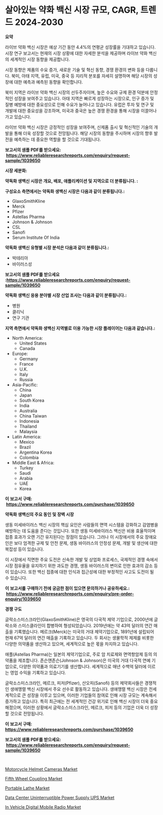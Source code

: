 <p><h1>살아있는 약화 백신 시장 규모, CAGR, 트렌드 2024-2030</h1></p><p><strong>요약</strong></p>
<p><p>라이브 약화 백신 시장은 예상 기간 동안 4.4%의 연평균 성장률을 기대하고 있습니다. 시장 연구 보고서는 현재의 시장 상황에 대한 자세한 분석을 제공하며 라이브 약화 백신의 세계적인 시장 동향을 제공합니다. </p><p>시장 동향은 제품의 수요 증가, 새로운 기술 및 혁신 동향, 경쟁 환경의 변화 등을 다룹니다. 북미, 아태 지역, 유럽, 미국, 중국 등 지리적 분포를 자세히 설명하며 해당 시장의 성장에 대한 예측과 예측된 동향을 확인합니다.</p><p>북미 지역은 라이브 약화 백신 시장의 선두주자이며, 높은 수요와 규제 환경 덕분에 안정적인 성장을 보여주고 있습니다. 아태 지역은 빠르게 성장하는 시장으로, 인구 증가 및 질병 예방에 대한 중요성으로 인해 수요가 늘어나고 있습니다. 유럽은 투자 및 연구 및 개발에 대한 중요성을 강조하며, 미국과 중국은 높은 경쟁 환경을 통해 시장을 이끌어나가고 있습니다.</p><p>라이브 약화 백신 시장은 긍정적인 성장을 보여주며, 신제품 출시 및 혁신적인 기술의 개발을 통해 더욱 성장할 것으로 전망됩니다. 해당 시장의 동향을 주시하며 시장의 향후 발전을 예측하는 데 중요한 역할을 할 것으로 기대됩니다.</p></p>
<p><strong>보고서의 샘플 PDF를 받으세요: &nbsp;<a href="https://www.reliableresearchreports.com/enquiry/request-sample/1039650">https://www.reliableresearchreports.com/enquiry/request-sample/1039650</a></strong></p>
<p><strong>시장 세분화:</strong></p>
<p><strong> 약독화 생백신 시장은 개요, 배포, 애플리케이션 및 지역으로 더 분류됩니다. :</strong></p>
<p><strong>구성요소 측면에서는 약독화 생백신 시장은 다음과 같이 분류됩니다.:</strong></p>
<p><ul><li>GlaxoSmithKline</li><li>Merck</li><li>Pfizer</li><li>Astellas Pharma</li><li>Johnson & Johnson</li><li>CSL</li><li>Sanofi</li><li>Serum Institute Of India</li></ul></p>
<p><strong> 약독화 생백신 유형별 시장 분석은 다음과 같이 분류됩니다.:</strong></p>
<p><ul><li>박테리아</li><li>바이러스성</li></ul></p>
<p><strong>보고서의 샘플 PDF를 받으세요 :<a href="https://www.reliableresearchreports.com/enquiry/request-sample/1039650">https://www.reliableresearchreports.com/enquiry/request-sample/1039650</a></strong></p>
<p><strong> 약독화 생백신 응용 분야별 시장 산업 조사는 다음과 같이 분류됩니다.:</strong></p>
<p><ul><li>병원</li><li>클리닉</li><li>연구 기관</li></ul></p>
<p><strong>지역 측면에서 약독화 생백신 지역별로 이용 가능한 시장 플레이어는 다음과 같습니다.:</strong></p>
<p><ul>
    <li>
        North America:
        <ul>
            <li>United States</li>
            <li>Canada</li>
        </ul>
    </li>
    <li>
        Europe:
        <ul>
            <li>Germany</li>
            <li>France</li>
            <li>U.K.</li>
            <li>Italy</li>
            <li>Russia</li>
        </ul>
    </li>
    <li>
        Asia-Pacific:
        <ul>
            <li>China</li>
            <li>Japan</li>
            <li>South Korea</li>
            <li>India</li>
            <li>Australia</li>
            <li>China Taiwan</li>
            <li>Indonesia</li>
            <li>Thailand</li>
            <li>Malaysia</li>
        </ul>
    </li>
    <li>
        Latin America:
        <ul>
            <li>Mexico</li>
            <li>Brazil</li>
            <li>Argentina Korea</li>
            <li>Colombia</li>
        </ul>
    </li>
    <li>
        Middle East & Africa:
        <ul>
            <li>Turkey</li>
            <li>Saudi</li>
            <li>Arabia</li>
            <li>UAE</li>
            <li>Korea</li>
        </ul>
    </li>
    </ul></p>
<p><strong>이 보고서 구매: &nbsp;<a href="https://www.reliableresearchreports.com/purchase/1039650">https://www.reliableresearchreports.com/purchase/1039650</a></strong></p>
<p><strong>약독화 생백신의 주요 동인 및 장벽 시장</strong></p>
<p><p>생동 미세바이러스 백신 시장의 핵심 요인은 사람들의 면역 시스템을 강화하고 감염병을 예방하는 데 도움을 준다는 것입니다. 또한 생동 미세바이러스 백신은 비용 효율적이며 접종 효과가 오랜 기간 유지된다는 장점이 있습니다. 그러나 이 시장에서의 주요 장애요인은 보다 엄격한 규제 및 안전 문제, 생동 바이러스의 안정성 문제, 개발 및 생산에 대한 복잡성 등이 있습니다.</p><p>이 시장에서 직면한 주요 도전은 신속한 개발 및 상업화 프로세스, 국제적인 경쟁 속에서 시장 점유율을 유지하기 위한 과도한 경쟁, 생동 바이러스의 변이로 인한 효과의 감소 등이 있습니다. 또한 백신 접종에 대한 인식과 접근성에 대한 부정적인 사고도 도전이 될 수 있습니다.</p></p>
<p><strong>이 보고서를 구매하기 전에 궁금한 점이 있으면 문의하거나 공유하세요.: &nbsp;<a href="https://www.reliableresearchreports.com/enquiry/pre-order-enquiry/1039650">https://www.reliableresearchreports.com/enquiry/pre-order-enquiry/1039650</a></strong></p>
<p><strong>경쟁 구도</strong></p>
<p><p>글락소스미스크라인(GlaxoSmithKline)은 영국의 다국적 제약 기업으로, 2000년에 글락소와 스미스클라인이 합병하여 형성되었습니다. 2019년에는 약 43억 달러의 연간 매출을 기록했습니다. 메르크(Merck)는 미국의 거대 제약기업으로, 1891년에 설립되어 현재 67억 달러의 연간 매출을 기록하고 있습니다. 두 회사는 생물학적 제제를 비롯한 다양한 의약품을 생산하고 있으며, 세계적으로 높은 몫을 차지하고 있습니다.</p><p>애플(Astellas Pharma)는 일본의 제약기업으로, 주로 암 치료제와 면역항암제 등의 의약품을 제조합니다. 존슨앤존슨(Johnson & Johnson)은 미국의 거대 다국적 연예 기업으로, 다양한 의약품과 의료기기를 생산합니다. 세계적으로 매년 수백억 달러에 이르는 영업 수익을 기록하고 있습니다.</p><p>글락소스미스크라인, 메르크, 피저(Pfizer), 산오피(Sanofi) 등의 제약회사들은 경쟁적인 생애맹렬 백신 시장에서 주요 선수로 활동하고 있습니다. 생애맹렬 백신 시장은 전세계적으로 큰 성장을 이루고 있으며, 이러한 기업들의 참여로 인해 시장 규모는 계속해서 증가하고 있습니다. 특히 최근에는 전 세계적인 건강 위기로 인해 백신 시장이 더욱 중요해졌으며, 이러한 상황에서 글락소스미스크라인, 메르크, 피저 등의 기업은 더욱 더 성장할 것으로 전망됩니다.</p></p>
<p><strong>이 보고서 구매: &nbsp; <a href="https://www.reliableresearchreports.com/purchase/1039650">https://www.reliableresearchreports.com/purchase/1039650</a></strong></p>
<p><strong>보고서의 샘플 PDF를 받으세요: &nbsp;<a href="https://www.reliableresearchreports.com/enquiry/request-sample/1039650">https://www.reliableresearchreports.com/enquiry/request-sample/1039650</a></strong><strong></strong></p>
<p>&nbsp;</p>
<p><p><a href="https://github.com/rahu1506/Market-Research-Report-List-3/blob/main/motorcycle-helmet-cameras-market.md">Motorcycle Helmet Cameras Market</a></p><p><a href="https://chivalrous-flock-a86.notion.site/Fifth-Wheel-Coupling-Market-Offer-Valuable-Insights-into-Market-Size-Market-Share-Market-Trends-a-4128e32e5e5b48148e8935be21eb19d9">Fifth Wheel Coupling Market</a></p><p><a href="https://view.publitas.com/reportprime-1/portable-lathe-market-centers-on-aspects-such-as-market-growth-market-share-market-opportunity-and-projected-forecasts-spanning-from-2024-to-2031/">Portable Lathe Market</a></p><p><a href="https://issuu.com/reportprime-2/docs/data-center-uninterruptible-power-s_07863410e742da">Data Center Uninterruptible Power Supply UPS Market</a></p><p><a href="https://issuu.com/reportprime-2/docs/in-vehicle-digital-mobile-radio-market-size-2030.p">In Vehicle Digital Mobile Radio Market</a></p></p>